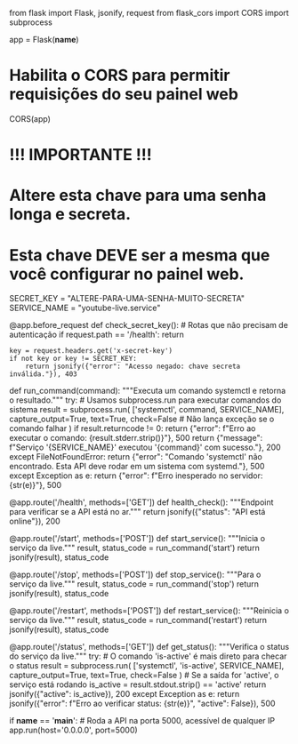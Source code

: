 from flask import Flask, jsonify, request
from flask_cors import CORS
import subprocess

app = Flask(__name__)
# Habilita o CORS para permitir requisições do seu painel web
CORS(app)

# !!! IMPORTANTE !!!
# Altere esta chave para uma senha longa e secreta.
# Esta chave DEVE ser a mesma que você configurar no painel web.
SECRET_KEY = "ALTERE-PARA-UMA-SENHA-MUITO-SECRETA"
SERVICE_NAME = "youtube-live.service"

@app.before_request
def check_secret_key():
    # Rotas que não precisam de autenticação
    if request.path == '/health':
        return
    
    key = request.headers.get('x-secret-key')
    if not key or key != SECRET_KEY:
        return jsonify({"error": "Acesso negado: chave secreta inválida."}), 403

def run_command(command):
    """Executa um comando systemctl e retorna o resultado."""
    try:
        # Usamos subprocess.run para executar comandos do sistema
        result = subprocess.run(
            ['systemctl', command, SERVICE_NAME],
            capture_output=True,
            text=True,
            check=False # Não lança exceção se o comando falhar
        )
        if result.returncode != 0:
            return {"error": f"Erro ao executar o comando: {result.stderr.strip()}"}, 500
        return {"message": f"Serviço '{SERVICE_NAME}' executou '{command}' com sucesso."}, 200
    except FileNotFoundError:
        return {"error": "Comando 'systemctl' não encontrado. Esta API deve rodar em um sistema com systemd."}, 500
    except Exception as e:
        return {"error": f"Erro inesperado no servidor: {str(e)}"}, 500

@app.route('/health', methods=['GET'])
def health_check():
    """Endpoint para verificar se a API está no ar."""
    return jsonify({"status": "API está online"}), 200
    
@app.route('/start', methods=['POST'])
def start_service():
    """Inicia o serviço da live."""
    result, status_code = run_command('start')
    return jsonify(result), status_code

@app.route('/stop', methods=['POST'])
def stop_service():
    """Para o serviço da live."""
    result, status_code = run_command('stop')
    return jsonify(result), status_code

@app.route('/restart', methods=['POST'])
def restart_service():
    """Reinicia o serviço da live."""
    result, status_code = run_command('restart')
    return jsonify(result), status_code

@app.route('/status', methods=['GET'])
def get_status():
    """Verifica o status do serviço da live."""
    try:
        # O comando 'is-active' é mais direto para checar o status
        result = subprocess.run(
            ['systemctl', 'is-active', SERVICE_NAME],
            capture_output=True,
            text=True,
            check=False
        )
        # Se a saída for 'active', o serviço está rodando
        is_active = result.stdout.strip() == 'active'
        return jsonify({"active": is_active}), 200
    except Exception as e:
        return jsonify({"error": f"Erro ao verificar status: {str(e)}", "active": False}), 500

if __name__ == '__main__':
    # Roda a API na porta 5000, acessível de qualquer IP
    app.run(host='0.0.0.0', port=5000)

